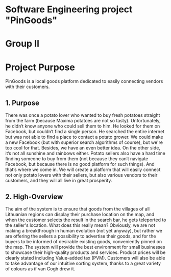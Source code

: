 # Software Engineering project "PinGoods"
# Group II
# Project Purpose

PinGoods is a local goods platform dedicated to easily connecting vendors with their customers.

## 1. Purpose

There was once a potato lover who wanted to buy fresh potatoes straight from the farm (because Maxima potatoes are not so tasty). Unfortunately, he didn‘t know anyone who could sell them to him. He looked for them on Facebook, but couldn‘t find a single person. He searched the entire internet but was not able to find a place to contact a potato grower. We could make a new Facebook (but with superior search algorithms of course), but we're too cool for that. Besides, we have an even better idea. On the other side, it‘s not all sunshine and rainbows either. Potato sellers also have a hard time finding someone to buy from them (not because they can‘t navigate Facebook, but because there is no good platform for such things). And that‘s where we come in. We will create a platform that will easily connect not only potato lovers with their sellers, but also various vendors to their customers, and they will all live in great prosperity.

## 2. High-Overview

The aim of the system is to ensure that goods from the villages of all Lithuanian regions can display their purchase location on the map, and when the customer selects the result in the search bar, he gets teleported to the seller's location. What does this really mean? Obviously, we are not making a breakthrough in human evolution (not yet anyway), but rather we are offering the sellers a possibility to advertise their goods, and for the buyers to be informed of desirable existing goods, conveniently pinned on the map. The system will provide the best environment for small businesses to showcase their high-quality products and services. Product prices will be clearly stated including Value-added tax (PVM). Customers will also be able to take advantage of our intuitive sorting system, thanks to a great variety of colours as if van Gogh drew it.
